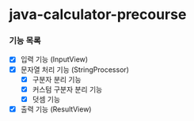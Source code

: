 # java-calculator-precourse

### 기능 목록
- [x] 입력 기능 (InputView)
- [x] 문자열 처리 기능 (StringProcessor)
    - [x] 구분자 분리 기능
    - [x] 커스텀 구분자 분리 기능
    - [x] 덧셈 기능
- [x] 출력 기능 (ResultView)
